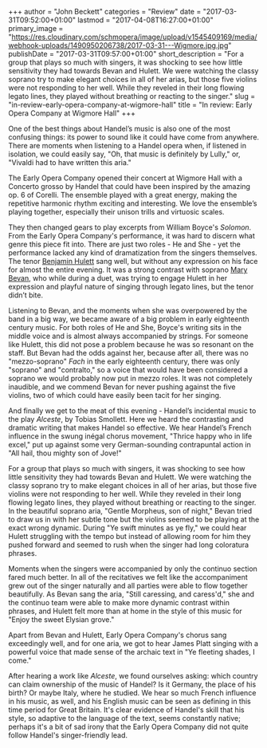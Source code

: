 +++
author = "John Beckett"
categories = "Review"
date = "2017-03-31T09:52:00+01:00"
lastmod = "2017-04-08T16:27:00+01:00"
primary_image = "https://res.cloudinary.com/schmopera/image/upload/v1545409169/media/webhook-uploads/1490950206738/2017-03-31---Wigmore.jpg.jpg"
publishDate = "2017-03-31T09:57:00+01:00"
short_description = "For a group that plays so much with singers, it was shocking to see how little sensitivity they had towards Bevan and Hulett. We were watching the classy soprano try to make elegant choices in all of her arias, but those five violins were not responding to her well. While they reveled in their long flowing legato lines, they played without breathing or reacting to the singer."
slug = "in-review-early-opera-company-at-wigmore-hall"
title = "In review: Early Opera Company at Wigmore Hall"
+++

One of the best things about Handel’s music is also one of the most confusing things: its power to sound like it could have come from anywhere. There are moments when listening to a Handel opera when, if listened in isolation, we could easily say, "Oh, that music is definitely by Lully," or, "Vivaldi had to have written this aria."

The Early Opera Company opened their concert at Wigmore Hall with a Concerto grosso by Handel that could have been inspired by the amazing op. 6 of Corelli. The ensemble played with a great energy, making the repetitive harmonic rhythm exciting and interesting. We love the ensemble’s playing together, especially their unison trills and virtuosic scales. 

They then changed gears to play excerpts from William Boyce's *Solomon*. From the Early Opera Company's performance, it was hard to discern what genre this piece fit into. There are just two roles - He and She - yet the performance lacked any kind of dramatization from the singers themselves. The tenor [Benjamin Hulett](/scene/people/benjamin-hulett/) sang well, but without any expression on his face for almost the entire evening. It was a strong contrast with soprano [Mary Bevan](/scene/people/mary-bevan/), who while during a duet, was trying to engage Hulett in her expression and playful nature of singing through legato lines, but the tenor didn’t bite.

Listening to Bevan, and the moments when she was overpowered by the band in a big way, we became aware of a big problem in early eighteenth century music. For both roles of He and She, Boyce's writing sits in the middle voice and is almost always accompanied by strings. For someone like Hulett, this did not pose a problem because he was so resonant on the staff. But Bevan had the odds against her, because after all, there was no "mezzo-soprano" *Fach* in the early eighteenth century, there was only "soprano" and "contralto," so a voice that would have been considered a soprano we would probably now put in mezzo roles. It was not completely inaudible, and we commend Bevan for never pushing against the five violins, two of which could have easily been tacit for her singing.

And finally we get to the meat of this evening - Handel’s incidental music to the play *Alceste*, by Tobias Smollett. Here we heard the contrasting and dramatic writing that makes Handel so effective. We hear Handel’s French influence in the swung inégal chorus movement, "Thrice happy who in life excel," put up against some very German-sounding contrapuntal action in "All hail, thou mighty son of Jove!"

For a group that plays so much with singers, it was shocking to see how little sensitivity they had towards Bevan and Hulett.  We were watching the classy soprano try to make elegant choices in all of her arias, but those five violins were not responding to her well. While they reveled in their long flowing legato lines, they played without breathing or reacting to the singer. In the beautiful soprano aria, "Gentle Morpheus, son of night," Bevan tried to draw us in with her subtle tone but the violins seemed to be playing at the exact wrong dynamic. During "Ye swift minutes as ye fly," we could hear Hulett struggling with the tempo but instead of allowing room for him they pushed forward and seemed to rush when the singer had long coloratura phrases.

Moments when the singers were accompanied by only the continuo section fared much better. In all of the recitatives we felt like the accompaniment grew out of the singer naturally and all parties were able to flow together beautifully. As Bevan sang the aria, "Still caressing, and caress'd," she and the continuo team were able to make more dynamic contrast within phrases, and Hulett felt more than at home in the style of this music for "Enjoy the sweet Elysian grove." 

Apart from Bevan and Hulett, Early Opera Company's chorus sang exceedingly well, and for one aria, we got to hear James Platt singing with a powerful voice that made sense of the archaic text in "Ye fleeting shades, I come." 

After hearing a work like *Alceste*, we found ourselves asking: which country can claim ownership of the music of Handel? Is it Germany, the place of his birth? Or maybe Italy, where he studied. We hear so much French influence in his music, as well, and his English music can be seen as defining in this time period for Great Britain. It's clear evidence of Handel's skill that his style, so adaptive to the language of the text, seems constantly native; perhaps it's a bit of sad irony that the Early Opera Company did not quite follow Handel's singer-friendly lead.
